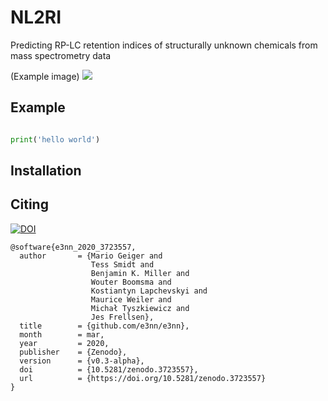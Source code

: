 # NL2RI
Predicting RP-LC retention indices of structurally unknown chemicals from mass spectrometry data

(Example image)
![](https://user-images.githubusercontent.com/333780/73550102-425bd180-4444-11ea-8b69-8a4241ffa9c9.gif)


## Example
```python

print('hello world')

```

## Installation

## Citing
[![DOI](https://zenodo.org/badge/DOI/10.5281/zenodo.3723557.svg)](https://doi.org/10.5281/zenodo.3723557)

```
@software{e3nn_2020_3723557,
  author       = {Mario Geiger and
                  Tess Smidt and
                  Benjamin K. Miller and
                  Wouter Boomsma and
                  Kostiantyn Lapchevskyi and
                  Maurice Weiler and
                  Michał Tyszkiewicz and
                  Jes Frellsen},
  title        = {github.com/e3nn/e3nn},
  month        = mar,
  year         = 2020,
  publisher    = {Zenodo},
  version      = {v0.3-alpha},
  doi          = {10.5281/zenodo.3723557},
  url          = {https://doi.org/10.5281/zenodo.3723557}
}
```

